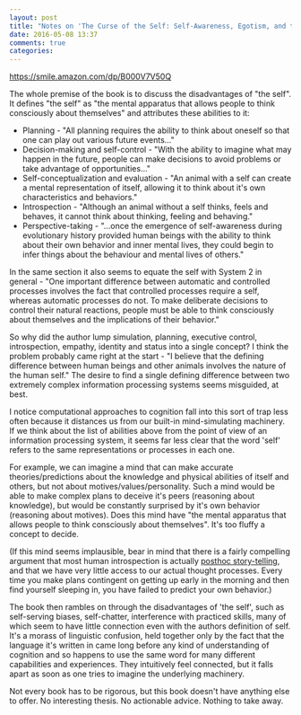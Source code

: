 ```yaml
---
layout: post
title: "Notes on 'The Curse of the Self: Self-Awareness, Egotism, and the Quality of Human Life'"
date: 2016-05-08 13:37
comments: true
categories:
---
```


https://smile.amazon.com/dp/B000V7V50Q

The whole premise of the book is to discuss the disadvantages of "the self". It defines "the self" as "the mental apparatus that allows people to think consciously about themselves" and attributes these abilities to it:

* Planning - "All planning requires the ability to think about oneself so that one can play out various future events..."
* Decision-making and self-control - "With the ability to imagine what may happen in the future, people can make decisions to avoid problems or take advantage of opportunities..."
* Self-conceptualization and evaluation - "An animal with a self can create a mental representation of itself, allowing it to think about it's own characteristics and behaviors."
* Introspection - "Although an animal without a self thinks, feels and behaves, it cannot think about thinking, feeling and behaving."
* Perspective-taking - "...once the emergence of self-awareness during evolutionary history provided human beings with the ability to think about their own behavior and inner mental lives, they could begin to infer things about the behaviour and mental lives of others."

In the same section it also seems to equate the self with System 2 in general - "One important difference between automatic and controlled processes involves the fact that controlled processes require a self, whereas automatic processes do not. To make deliberate decisions to control their natural reactions, people must be able to think consciously about themselves and the implications of their behavior."

So why did the author lump simulation, planning, executive control, introspection, empathy, identity and status into a single concept? I think the problem probably came right at the start - "I believe that the defining difference between human beings and other animals involves the nature of the human self." The desire to find a single defining difference between two extremely complex information processing systems seems misguided, at best.

I notice computational approaches to cognition fall into this sort of trap less often because it distances us from our built-in mind-simulating machinery. If we think about the list of abilities above from the point of view of an information processing system, it seems far less clear that the word 'self' refers to the same representations or processes in each one.

For example, we can imagine a mind that can make accurate theories/predictions about the knowledge and physical abilities of itself and others, but not about motives/values/personality. Such a mind would be able to make complex plans to deceive it's peers (reasoning about knowledge), but would be constantly surprised by it's own behavior (reasoning about motives). Does this mind have "the mental apparatus that allows people to think consciously about themselves". It's too fluffy a concept to decide.

(If this mind seems implausible, bear in mind that there is a fairly compelling argument that most human introspection is actually [posthoc story-telling](https://www.futurelearn.com/courses/the-mind-is-flat), and that we have very little access to our actual thought processes. Every time you make plans contingent on getting up early in the morning and then find yourself sleeping in, you have failed to predict your own behavior.)

The book then rambles on through the disadvantages of 'the self', such as self-serving biases, self-chatter, interference with practiced skills, many of which seem to have little connection even with the authors definition of self. It's a morass of linguistic confusion, held together only by the fact that the language it's written in came long before any kind of understanding of cognition and so happens to use the same word for many different capabilities and experiences. They intuitively feel connected, but it falls apart as soon as one tries to imagine the underlying machinery.

Not every book has to be rigorous, but this book doesn't have anything else to offer. No interesting thesis. No actionable advice. Nothing to take away.
